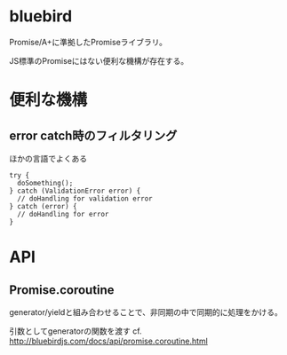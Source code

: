 # bluebird
Promise/A+に準拠したPromiseライブラリ。

JS標準のPromiseにはない便利な機構が存在する。

# 便利な機構
## error catch時のフィルタリング
ほかの言語でよくある

```
try {
  doSomething();
} catch (ValidationError error) {
  // doHandling for validation error
} catch (error) {
  // doHandling for error
}
```

# API
## Promise.coroutine
generator/yieldと組み合わせることで、非同期の中で同期的に処理をかける。

引数としてgeneratorの関数を渡す
cf. http://bluebirdjs.com/docs/api/promise.coroutine.html